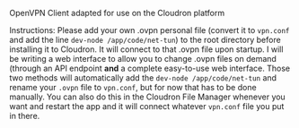 OpenVPN Client adapted for use on the Cloudron platform

Instructions: Please add your own .ovpn personal file (convert it to `vpn.conf` and add the line `dev-node /app/code/net-tun`) to the root directory before installing it to Cloudron. It will connect to that .ovpn file upon startup. I will be writing a web interface to allow you to change .ovpn files on demand (through an API endpoint **and** a complete easy-to-use web interface. Those two methods will automatically add the `dev-node /app/code/net-tun` and rename your `.ovpn` file to `vpn.conf`, but for now that has to be done manually. You can also do this in the Cloudron File Manager whenever you want and restart the app and it will connect whatever `vpn.conf` file you put in there.
